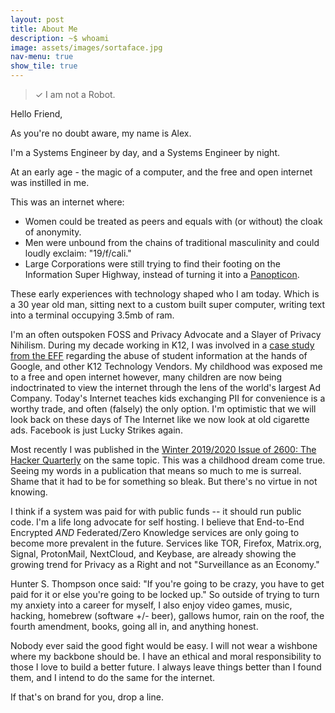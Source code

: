 ```yaml
---
layout: post
title: About Me
description: ~$ whoami
image: assets/images/sortaface.jpg
nav-menu: true
show_tile: true
---
```

> ✓ I am not a Robot.

Hello Friend,

As you're no doubt aware, my name is Alex.

I'm a Systems Engineer by day, and a Systems Engineer by night.

At an early age - the magic of a computer, and the free and open internet was instilled in me.

This was an internet where:
  * Women could be treated as peers and equals with (or without) the cloak of anonymity.
  * Men were unbound from the chains of traditional masculinity and could loudly exclaim: "19/f/cali."
  * Large Corporations were still trying to find their footing on the Information Super Highway, instead of turning it into a <a href="https://en.wikipedia.org/wiki/Panopticon">Panopticon</a>.

These early experiences with technology shaped who I am today. Which is a 30 year old man, sitting next to a custom built super computer, writing text into a terminal occupying 3.5mb of ram.

I'm an often outspoken FOSS and Privacy Advocate and a Slayer of Privacy Nihilism. During my decade working in K12, I was involved in a <a href="https://www.eff.org/deeplinks/2017/03/privacy-practice-not-just-policy-system-administrator-advocating-student-privacy">case study from the EFF</a> regarding the abuse of student information at the hands of Google, and other K12 Technology Vendors.  My childhood was exposed me to a free and open internet however, many children are now being indoctrinated to view the internet through the lens of the world's largest Ad Company. Today's Internet teaches kids exchanging PII for convenience is a worthy trade, and often (falsely) the only option. I'm optimistic that we will look back on these days of The Internet like we now look at old cigarette ads. Facebook is just Lucky Strikes again.

Most recently I was published in the <a href="https://store.2600.com/products/winter-2019-2020">Winter 2019/2020 Issue of 2600: The Hacker Quarterly</a> on the same topic. This was a childhood dream come true. Seeing my words in a publication that means so much to me is surreal. Shame that it had to be for something so bleak. But there's no virtue in not knowing.

I think if a system was paid for with public funds -- it should run public code. I'm a life long advocate for self hosting. I believe that End-to-End Encrypted *AND* Federated/Zero Knowledge services are only going to become more prevalent in the future. Services like TOR, Firefox, Matrix.org, Signal, ProtonMail, NextCloud, and Keybase, are already showing the growing trend for Privacy as a Right and not "Surveillance as an Economy."

Hunter S. Thompson once said: "If you're going to be crazy, you have to get paid for it or else you're going to be locked up." So outside of trying to turn my anxiety into a career for myself, I also enjoy video games, music, hacking, homebrew (software +/- beer), gallows humor, rain on the roof, the fourth amendment, books, going all in, and anything honest.

Nobody ever said the good fight would be easy. I will not wear a wishbone where my backbone should be. I have an ethical and moral responsibility to those I love to build a better future. I always leave things better than I found them, and I intend to do the same for the internet.

If that's on brand for you, drop a line.
